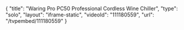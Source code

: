 {
    "title": "Waring Pro PC50 Professional Cordless Wine Chiller",
    "type": "solo",
    "layout": "iframe-static",
    "videoId": "111180559",
    "url": "\/tvpembed\/111180559"
}